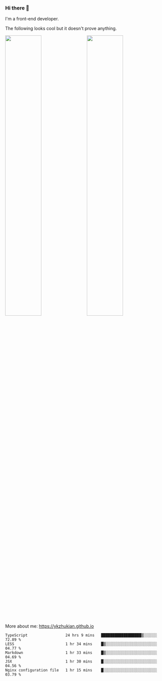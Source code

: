 ### Hi there 👋

I'm a front-end developer.

The following looks cool but it doesn't prove anything.

[<img align="right" width="48%" src="https://github-readme-stats.vercel.app/api?username=ykzhukian&show_icons=true&theme=dracula">](https://github.com/anuraghazra/github-readme-stats)

[<img width="48%" src="https://github-readme-stats.vercel.app/api/top-langs/?username=ykzhukian&layout=compact&theme=dracula">](https://github.com/anuraghazra/github-readme-stats)

More about me: 
https://ykzhukian.github.io

<!--START_SECTION:waka-->
```text
TypeScript                 24 hrs 9 mins   ██████████████████▒░░░░░░   72.89 % 
LESS                       1 hr 34 mins    █▒░░░░░░░░░░░░░░░░░░░░░░░   04.77 % 
Markdown                   1 hr 33 mins    █▒░░░░░░░░░░░░░░░░░░░░░░░   04.69 % 
JSX                        1 hr 30 mins    █░░░░░░░░░░░░░░░░░░░░░░░░   04.56 % 
Nginx configuration file   1 hr 15 mins    █░░░░░░░░░░░░░░░░░░░░░░░░   03.79 % 
```
<!--END_SECTION:waka-->

